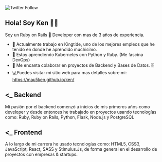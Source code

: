 <img alt="Twitter Follow" src="https://img.shields.io/twitter/follow/us3rGuy?style=social">

## Hola! Soy Ken 🙌🏻 
Soy un Ruby on Rails 💎 Developer con mas de 3 años de experiencia.

- 🔭 Actualmente trabajo en Kingtide, uno de los mejores empleos que he tenido en donde he aprendido muchisímo.
- 🌱 Estoy aprendiendo Kubernetes con Python y Ruby. (Me fascina DevOps)
- 👯 Me encanta colaborar en proyectos de Backend y Bases de Datos. 🗄
- 💻Puedes visitar mi sitio web para mas detalles sobre mi: https://mau5ken.github.io/ken/


## <_ Backend
Mi pasión por el backend comenzó a inicios de mis primeros años como developer y desde entonces he trabajado en proyectos usando tecnologías como: Ruby, Ruby on Rails, Python, Flask, Node.js y PostgreSQL


## <_ Frontend
A lo largo de mi carrera he usado tecnologías como: HTML5, CSS3, JavaScript, React, SASS y Stimulus.Js, de forma general en el desarrollo de proyectos con empresas & startups.
